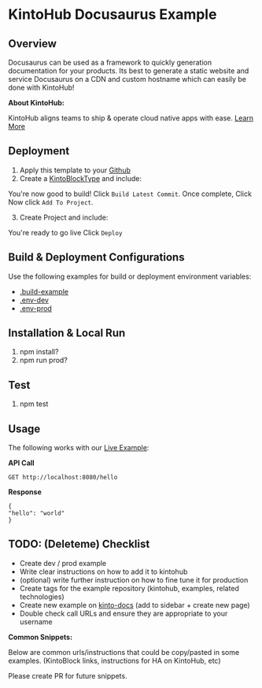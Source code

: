 # KintoHub Docusaurus Example

## Overview
Docusaurus can be used as a framework to quickly generation documentation for your products. Its best to generate a static website and service Docusaurus on a CDN and custom hostname which can easily be done with KintoHub!

__About KintoHub:__

KintoHub aligns teams to ship & operate cloud native apps with ease. [Learn More](https://www.kintohub.com)

## Deployment
1. Apply this template to your [Github](https://github.com/kintohub/docusaurus-example/generate)
2. Create a [KintoBlockType](https://beta.kintohub.com/app/dashboard/) and include:

You're now good to build! Click `Build Latest Commit`. Once complete, Click  Now click `Add To Project`.

3. Create Project and include:


You're ready to go live Click `Deploy`

## Build & Deployment Configurations
Use the following examples for build or deployment environment variables:

* [.build-example](/.build-example)
* [.env-dev](/.env-dev)
* [.env-prod](/.env-dev)

## Installation & Local Run

1. npm install?
2. npm run prod?

## Test

1. npm test


## Usage
The following works with our [Live Example](live/example/endpoint):

**API Call**
```
GET http://localhost:8080/hello
```

**Response**
```
{
"hello": "world"
}
```

## TODO: (Deleteme) Checklist

- Create dev / prod example
- Write clear instructions on how to add it to kintohub
- (optional) write further instruction on how to fine tune it for production
- Create tags for the example repository (kintohub, examples, related technologies)
- Create new example on [kinto-docs](docs.kintohub.com) (add to sidebar + create new page)
- Double check call URLs and ensure they are appropriate to your username

__Common Snippets:__

Below are common urls/instructions that could be copy/pasted in some examples. (KintoBlock links, instructions for HA on KintoHub, etc)

Please create PR for future snippets.
